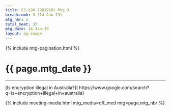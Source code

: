 ```yaml
---
title: CS-280 (201910) Mtg 3
breadcrumb: 3 (14-Jan-19)
mtg_nbr: 3
total_meet: 37
mtg_date: 14-Jan-19
layout: bg-image
---
```

{% include mtg-pagination.html %}
<h1 class="text-center">{{ page.mtg_date }}</h1>
<hr />
[Is encryption illegal in Australia?](
  https://www.google.com/search?q=is+encryption+illegal+in+australia)
  
{% include meeting-media.html mtg_media=off_med mtg=page.mtg_nbr %}
